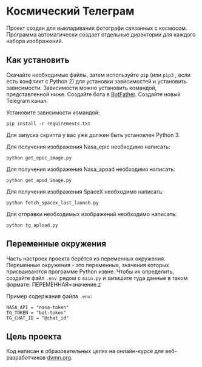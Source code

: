 # Космический Телеграм
Проект создан для выкладивания фотографи связанных с космосом. Программа автоматически создает отдельные директории для каждого набора изображений.

## Как установить
Скачайте необходимые файлы, затем используйте `pip` (или `pip3` , если есть конфликт с Python 2) для установки зависимостей и
установить зависимости. Зависимости можно установить командой, представленной ниже. Создайте бота в [BotFather](https://t.me/BotFather). Создайте новый
Telegram канал.

Установите зависимости командой:
```
pip install -r requirements.txt
```
Для запуска скрипта у вас уже должен быть установлен Python 3.

Для получения изображения Nasa_epic необходимо написать:
```
python get_epic_image.py
```
Для получения изображения Nasa_apoad необходимо написать:
```
python get_apod_image.py
```
Для получения изображения SpaceX необходимо написать:
```
python fetch_spacex_last_launch.py
```
Для отправки необходимых изображений необходимо написать:
```
python tg_apload.py
```
## Переменные окружения
Часть настроек проекта берётся из переменных окружения. Переменные окружения - это переменные, значения которых
присваиваются программе Python извне. Чтобы их определить, создайте файл `.env `рядом с `main.py` и запишите туда данные в таком
формате: ПЕРЕМЕННАЯ=значение.z

Пример содержания файла `.env`:
```
NASA_API = "nasa-token"
TG_TOKEN = "bot-token"
TG_CHAT_ID = "@chat_id"
```
## Цель проекта
Код написан в образовательных целях на онлайн-курсе для веб-разработчиков [dvmn.org](https://dvmn.org/).
